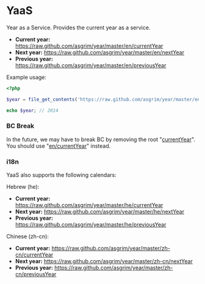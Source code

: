 YaaS
====

Year as a Service. Provides the current year as a service.

* **Current year:** https://raw.github.com/asgrim/year/master/en/currentYear
* **Next year:** https://raw.github.com/asgrim/year/master/en/nextYear
* **Previous year:** https://raw.github.com/asgrim/year/master/en/previousYear

Example usage:

```php
<?php

$year = file_get_contents('https://raw.github.com/asgrim/year/master/en/currentYear');

echo $year; // 2014
```

### BC Break

In the future, we may have to break BC by removing the root "[currentYear](https://raw.github.com/asgrim/year/master/currentYear)". You should use "[en/currentYear](https://raw.github.com/asgrim/year/master/en/currentYear)" instead.

### i18n

YaaS also supports the following calendars:

Hebrew (he):

* **Current year:** https://raw.github.com/asgrim/year/master/he/currentYear
* **Next year:** https://raw.github.com/asgrim/year/master/he/nextYear
* **Previous year:** https://raw.github.com/asgrim/year/master/he/previousYear

Chinese (zh-cn):

* **Current year:** https://raw.github.com/asgrim/year/master/zh-cn/currentYear
* **Next year:** https://raw.github.com/asgrim/year/master/zh-cn/nextYear
* **Previous year:** https://raw.github.com/asgrim/year/master/zh-cn/previousYear

